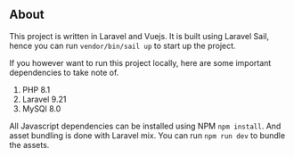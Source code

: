 

## About 

This project is written in Laravel and Vuejs. It is built using Laravel Sail, hence you can run `vendor/bin/sail up` to start up the project.

If you however want to run this project locally, here are some important dependencies to take note of.

1. PHP 8.1
2. Laravel 9.21
3. MySQl 8.0

All Javascript dependencies can be installed using NPM `npm install`. And asset bundling is done with Laravel mix. You can run `npm run dev` to bundle the assets.

